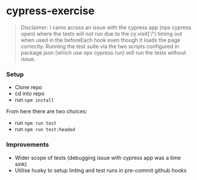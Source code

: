 # cypress-exercise

> Disclaimer: I came across an issue with the cypress app (npx cypress open) where the tests will not run due to the cy.visit('/') timing out when used in the beforeEach hook even though it loads the page correctly.  Running the test suite via the two scripts configured in package.json (which use npx cypress run) will run the tests without issue.

### Setup

* Clone repo
* cd into repo
* run `npm install`

From here there are two choices:

* run `npm run test`
* run `npm run test:headed`

### Improvements

* Wider scope of tests (debugging issue with cypress app was a time sink)
* Utilise husky to setup linting and test runs in pre-commit github hooks
